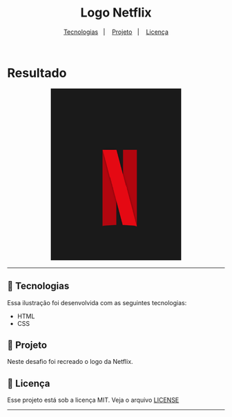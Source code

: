 <h1 align="center">
  Logo Netflix
</h1>

<p align="center">
  <a href="#-tecnologias">Tecnologias</a>&nbsp;&nbsp;&nbsp;|&nbsp;&nbsp;&nbsp;
  <a href="#-projeto">Projeto</a>&nbsp;&nbsp;&nbsp;|&nbsp;&nbsp;&nbsp;
  <a href="#memo-licença">Licença</a>
</p>

<br>

<h1>Resultado</h1>
<p align="center">
  <img alt="" src=".github/netflix.png" width="60%">
</p>

---

## 🚀 Tecnologias

Essa ilustração foi desenvolvida com as seguintes tecnologias:

- HTML
- CSS

## 🚧 Projeto

Neste desafio foi recreado o logo da Netflix.

## :memo: Licença

Esse projeto está sob a licença MIT. Veja o arquivo [LICENSE](.github/LICENSE)

---

